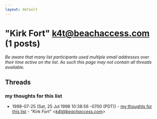 ```yaml
---
layout: default
---
```


# "Kirk Fort" <k4t@beachaccess.com> (1 posts)

_Be aware that many list participants used multiple email addresses over their time active on the list. As such this page may not contain all threads available._

## Threads

### my thoughts for this list
+ 1998-07-25 (Sat, 25 Jul 1998 10:38:56 -0700 (PDT)) - [my thoughts for this list](/archive/1998/07/95d868129220aaecf3ed94dc8b2a6e886bee9a65a4e1e838ce5bc07505c88f80) - _"Kirk Fort" \<k4t@beachaccess.com\>_

